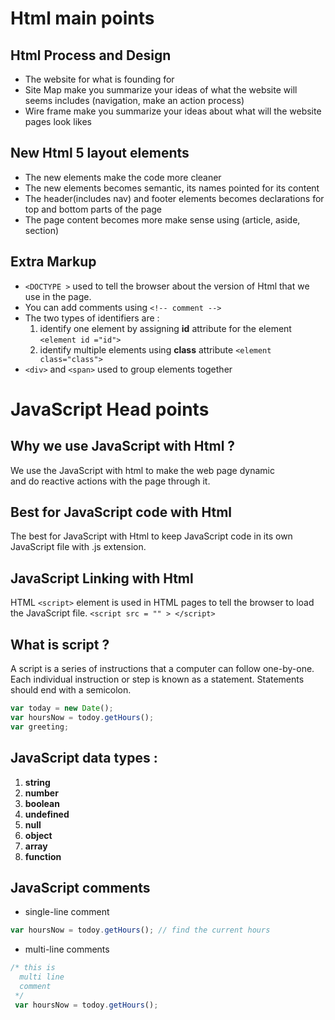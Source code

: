 # Html main points

## Html Process and Design
- The website for what is founding for
- Site Map make you summarize your ideas of what the website will seems includes (navigation, make an action process)
- Wire frame make you summarize your ideas about what will the website pages look likes

## New Html 5 layout elements
- The new elements make the code more cleaner
- The new elements becomes semantic, its names pointed for its content
- The header(includes nav) and footer elements becomes declarations for top and bottom parts of the page
- The page content becomes more make sense using (article, aside, section)

## Extra Markup
- `<DOCTYPE >` used to tell the browser about the version of Html that we use in the page.
- You can add comments using `<!-- comment -->`
- The two types of identifiers are : <br/>
  1. identify one element by assigning **id** attribute for the element `<element id ="id">` <br/>
  2. identify multiple elements using **class** attribute `<element class="class">`    
- `<div>` and `<span>` used to group elements together


# JavaScript Head points

## Why we use JavaScript with Html ?
We use the JavaScript with html to make the web page dynamic <br/>
and do reactive actions with the page through it.

## Best for JavaScript code with Html
The best for JavaScript with Html to keep JavaScript code in its own JavaScript file with .js extension.

## JavaScript Linking with Html
HTML `<script>` element is used in HTML pages
to tell the browser to load the JavaScript file.
`<script src = "" > </script>`

## What is script ?
A script is a series of instructions that a computer can follow one-by-one.
Each individual instruction or step is known as a statement.
Statements should end with a semicolon. <br/>
```javascript
var today = new Date();
var hoursNow = todoy.getHours();
var greeting;
```

## JavaScript data types :
1. **string**
2. **number**
3. **boolean**
4. **undefined**
5. **null**
6. **object**
7. **array**
8. **function**


## JavaScript comments
* single-line comment <br/>
```javascript
var hoursNow = todoy.getHours(); // find the current hours
```
* multi-line comments
```javascript
/* this is
  multi line
  comment
 */
 var hoursNow = todoy.getHours();
```
